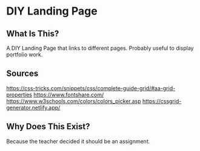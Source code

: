 # DIY Landing Page

## What Is This? 
A DIY Landing Page that links to different pages. Probably useful to display portfolio work.

## Sources
https://css-tricks.com/snippets/css/complete-guide-grid/#aa-grid-properties
https://www.fontshare.com/
https://www.w3schools.com/colors/colors_picker.asp
https://cssgrid-generator.netlify.app/


## Why Does This Exist? 
Because the teacher decided it should be an assignment.